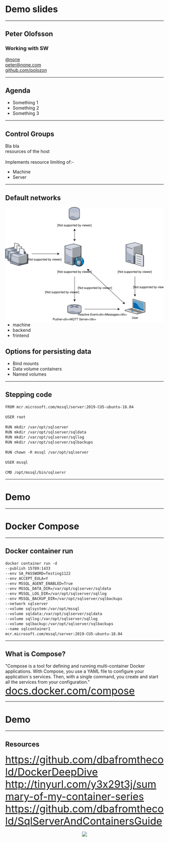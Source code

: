 # Demo slides

---

## Peter Olofsson

### Working with SW
<!-- .slide: style="text-align: left;"> -->
<i class="fab fa-twitter"></i><a href="https://twitter.com/none">  @none</a><br>
<i class="fas fa-envelope"></i>  peter@none.com<br>
<i class="fab fa-github"></i><a href="https://github.com/polozon">  github.com/polozon</a>

---

## Agenda
<!-- .slide: style="text-align: left;"> -->
- Something 1<br>
- Something 2<br>
- Something 3<br>

---

## Control Groups
<!-- .slide: style="text-align: left;"> -->
Bla bla<br>
resources of the host<br>
<br>
Implements resource limiting of:-
- Machine
- Server

---

## Default networks
<!-- .slide: style="text-align: left;"> -->
<img src="images/pilot-tech.svg" style="float: right"/>

- machine<br>
- backend<br>
- frintend<br>

## Options for persisting data
<!-- .slide: style="text-align: left;"> -->
- Bind mounts<br>
- Data volume containers<br>
- Named volumes

---

## Stepping code

<pre><code data-line-numbers="1|3|5-8|10|12|14">FROM mcr.microsoft.com/mssql/server:2019-CU5-ubuntu-18.04

USER root

RUN mkdir /var/opt/sqlserver
RUN mkdir /var/opt/sqlserver/sqldata
RUN mkdir /var/opt/sqlserver/sqllog
RUN mkdir /var/opt/sqlserver/sqlbackups

RUN chown -R mssql /var/opt/sqlserver

USER mssql

CMD /opt/mssql/bin/sqlservr
</pre></code>

---

# Demo

---

# Docker Compose

---

## Docker container run

<pre><code data-line-numbers="1|2|3-8|9|10-13|14|15">docker container run -d
--publish 15789:1433
--env SA_PASSWORD=Testing1122
--env ACCEPT_EULA=Y
--env MSSQL_AGENT_ENABLED=True
--env MSSQL_DATA_DIR=/var/opt/sqlserver/sqldata
--env MSSQL_LOG_DIR=/var/opt/sqlserver/sqllog
--env MSSQL_BACKUP_DIR=/var/opt/sqlserver/sqlbackups
--network sqlserver
--volume sqlsystem:/var/opt/mssql
--volume sqldata:/var/opt/sqlserver/sqldata
--volume sqllog:/var/opt/sqlserver/sqllog
--volume sqlbackup:/var/opt/sqlserver/sqlbackups
--name sqlcontainer1
mcr.microsoft.com/mssql/server:2019-CU5-ubuntu-18.04
</pre></code>

---

## What is Compose?
<!-- .slide: style="text-align: left;"> -->
"Compose is a tool for defining and running multi-container Docker applications.
With Compose, you use a YAML file to configure your application`s services.
Then, with a single command, you create and start all the services from your configuration."<br>
<font size="6"><a href="https://docs.docker.com/compose/">docs.docker.com/compose</a></font>

---

# Demo

---

## Resources
<!-- .slide: style="text-align: left;"> -->
<font size="6">
<a href="https://github.com/dbafromthecold/DockerDeepDive">https://github.com/dbafromthecold/DockerDeepDive</a><br>
<a href="http://tinyurl.com/y3x29t3j/summary-of-my-container-series">http://tinyurl.com/y3x29t3j/summary-of-my-container-series</a><br>
<a href="https://github.com/dbafromthecold/SqlServerAndContainersGuide">https://github.com/dbafromthecold/SqlServerAndContainersGuide</a>
</font>

<p align="center">
<img src="images/dockerdeepdive_qr_code.png" />
</p>